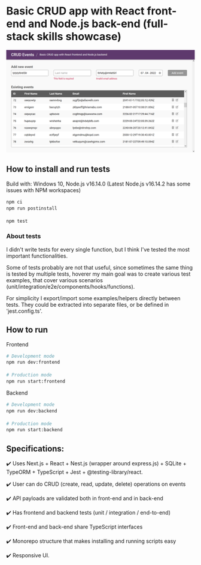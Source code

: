 # Basic CRUD app with React front-end and Node.js back-end (full-stack skills showcase)

![ui_demo](https://raw.githubusercontent.com/aronmandrella/crud-app-with-react-frontend-and-node-backend/master/ui_demo_1.PNG)

## How to install and run tests

Build with: Windows 10, Node.js v16.14.0 (Latest Node.js v16.14.2 has some issues with NPM workspaces)

```bash
npm ci
npm run postinstall

npm test
```

### About tests

I didn't write tests for every single function, but I think I've tested the most important functionalities.

Some of tests probably are not that useful, since sometimes the same thing is tested by multiple
tests, hoverer my main goal was to create various test examples, that cover various scenarios (unit/integration/e2e/components/hooks/functions).

For simplicity I export/import some examples/helpers directly between tests. They could be extracted into separate files,
or be defined in 'jest.config.ts'.

## How to run

Frontend

```bash
# Development mode
npm run dev:frontend

# Production mode
npm run start:frontend
```

Backend

```bash
# Development mode
npm run dev:backend

# Production mode
npm run start:backend
```

## Specifications:

✔️ Uses Next.js + React + Nest.js (wrapper around express.js) + SQLite + TypeORM + TypeScript + Jest + @testing-library/react.

✔️ User can do CRUD (create, read, update, delete) operations on events

✔️ API payloads are validated both in front-end and in back-end

✔️ Has frontend and backend tests (unit / integration / end-to-end)

✔️ Front-end and back-end share TypeScript interfaces

✔️ Monorepo structure that makes installing and running scripts easy

✔️ Responsive UI.
